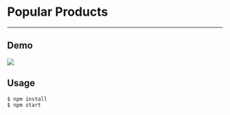 # Popular Products

---

## Demo

![](https://zos.alipayobjects.com/rmsportal/QCKsPfxZYdArCPu.gif)

## Usage

```bash
$ npm install
$ npm start
```
